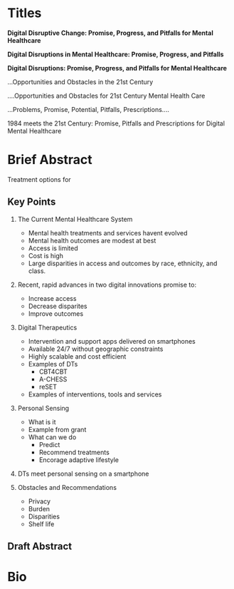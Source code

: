 # Titles
**Digital Disruptive Change: Promise, Progress, and Pitfalls for Mental Healthcare**

**Digital Disruptions in Mental Healthcare: Promise, Progress, and Pitfalls**

**Digital Disruptions: Promise, Progress, and Pitfalls for Mental Healthcare**

…Opportunities and Obstacles in the 21st Century

….Opportunities and Obstacles for 21st Century Mental Health Care

...Problems, Promise, Potential, Pitfalls, Prescriptions....

1984 meets the 21st Century: Promise, Pitfalls and Prescriptions for Digital Mental Healthcare

# Brief Abstract

Treatment options for 
## Key Points

1. The Current Mental Healthcare System
	* Mental health treatments and services havent evolved
    * Mental health outcomes are modest at best
    * Access is limited
    * Cost is high
    * Large disparities in access and outcomes by race, ethnicity, and class.  

2. Recent, rapid advances in two digital innovations promise to:
	* Increase access
	* Decrease disparites
	* Improve outcomes

3. Digital Therapeutics
    * Intervention and support apps delivered on smartphones
    * Available 24/7 without geographic constraints
    * Highly scalable and cost efficient
	* Examples of DTs
		* CBT4CBT
		* A-CHESS
		* reSET
	* Examples of interventions, tools and services

<!--Where does smartphone come in?  As part of evolution of DTs?  Need to have smartphone to increase access.  Need smartphone to be used by everyone to decrease access-->

<!-- Where does clinician dashboard come in?  Just a service until DTs meet personal sensing?-->

3. Personal Sensing
    * What is it
    * Example from grant
    * What can we do
	    * Predict
	    * Recommend treatments
	    * Encorage adaptive lifestyle

4.  DTs meet personal sensing on a smartphone
	
5. Obstacles and Recommendations
	* Privacy
	* Burden
	* Disparities
	* Shelf life

## Draft Abstract

# Bio